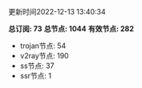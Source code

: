 更新时间2022-12-13 13:40:34

**总订阅: 73**
**总节点: 1044**
**有效节点: 282**
- trojan节点: 54
- v2ray节点: 190
- ss节点: 37
- ssr节点: 1
